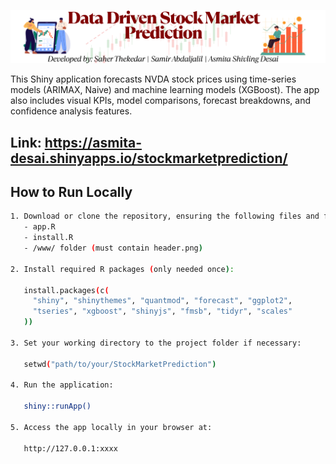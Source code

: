 ![Stock Market Prediction Banner](www/header.png)

This Shiny application forecasts NVDA stock prices using time-series models (ARIMAX, Naive) and machine learning models (XGBoost).
The app also includes visual KPIs, model comparisons, forecast breakdowns, and confidence analysis features.

Link: https://asmita-desai.shinyapps.io/stockmarketprediction/
---

## How to Run Locally

```bash
1. Download or clone the repository, ensuring the following files and folders are included:
   - app.R
   - install.R
   - /www/ folder (must contain header.png)

2. Install required R packages (only needed once):

   install.packages(c(
     "shiny", "shinythemes", "quantmod", "forecast", "ggplot2",
     "tseries", "xgboost", "shinyjs", "fmsb", "tidyr", "scales"
   ))

3. Set your working directory to the project folder if necessary:

   setwd("path/to/your/StockMarketPrediction")

4. Run the application:

   shiny::runApp()

5. Access the app locally in your browser at:

   http://127.0.0.1:xxxx
